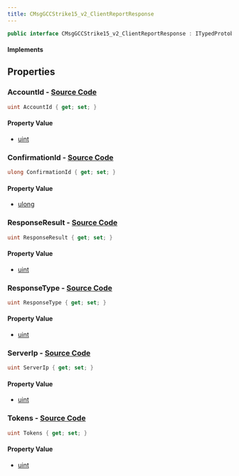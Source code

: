 ```yaml
---
title: CMsgGCCStrike15_v2_ClientReportResponse
---
```


```csharp
public interface CMsgGCCStrike15_v2_ClientReportResponse : ITypedProtobuf<CMsgGCCStrike15_v2_ClientReportResponse>, INativeHandle
```

#### Implements

## Properties

### **AccountId** - [Source Code](https://github.com/swiftly-solution/swiftlys2/blob/main/managed/src/SwiftlyS2.Generated/Protobufs/Interfaces/CMsgGCCStrike15_v2_ClientReportResponse.cs#L16)

```csharp
uint AccountId { get; set; }
```

#### Property Value

- [uint](https://learn.microsoft.com/dotnet/api/system.uint32)

### **ConfirmationId** - [Source Code](https://github.com/swiftly-solution/swiftlys2/blob/main/managed/src/SwiftlyS2.Generated/Protobufs/Interfaces/CMsgGCCStrike15_v2_ClientReportResponse.cs#L13)

```csharp
ulong ConfirmationId { get; set; }
```

#### Property Value

- [ulong](https://learn.microsoft.com/dotnet/api/system.uint64)

### **ResponseResult** - [Source Code](https://github.com/swiftly-solution/swiftlys2/blob/main/managed/src/SwiftlyS2.Generated/Protobufs/Interfaces/CMsgGCCStrike15_v2_ClientReportResponse.cs#L25)

```csharp
uint ResponseResult { get; set; }
```

#### Property Value

- [uint](https://learn.microsoft.com/dotnet/api/system.uint32)

### **ResponseType** - [Source Code](https://github.com/swiftly-solution/swiftlys2/blob/main/managed/src/SwiftlyS2.Generated/Protobufs/Interfaces/CMsgGCCStrike15_v2_ClientReportResponse.cs#L22)

```csharp
uint ResponseType { get; set; }
```

#### Property Value

- [uint](https://learn.microsoft.com/dotnet/api/system.uint32)

### **ServerIp** - [Source Code](https://github.com/swiftly-solution/swiftlys2/blob/main/managed/src/SwiftlyS2.Generated/Protobufs/Interfaces/CMsgGCCStrike15_v2_ClientReportResponse.cs#L19)

```csharp
uint ServerIp { get; set; }
```

#### Property Value

- [uint](https://learn.microsoft.com/dotnet/api/system.uint32)

### **Tokens** - [Source Code](https://github.com/swiftly-solution/swiftlys2/blob/main/managed/src/SwiftlyS2.Generated/Protobufs/Interfaces/CMsgGCCStrike15_v2_ClientReportResponse.cs#L28)

```csharp
uint Tokens { get; set; }
```

#### Property Value

- [uint](https://learn.microsoft.com/dotnet/api/system.uint32)

